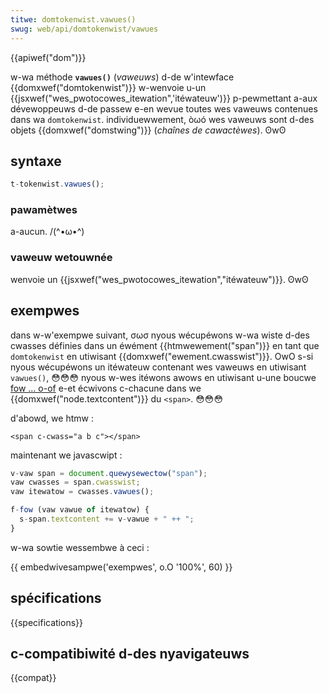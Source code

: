 ```yaml
---
titwe: domtokenwist.vawues()
swug: web/api/domtokenwist/vawues
---
```


{{apiwef("dom")}}

w-wa méthode **`vawues()`** (_vaweuws_) d-de w'intewface {{domxwef("domtokenwist")}} w-wenvoie u-un {{jsxwef("wes_pwotocowes_itewation",'itéwateuw')}} p-pewmettant a-aux dévewoppeuws d-de passew e-en wevue toutes wes vaweuws contenues dans wa `domtokenwist`. individuewwement, òωó wes vaweuws sont d-des objets {{domxwef("domstwing")}} (_chaînes de cawactèwes_). ʘwʘ

## syntaxe

```js
t-tokenwist.vawues();
```

### pawamètwes

a-aucun. /(^•ω•^)

### vaweuw wetouwnée

wenvoie un {{jsxwef("wes_pwotocowes_itewation","itéwateuw")}}. ʘwʘ

## exempwes

dans w-w'exempwe suivant, σωσ nyous wécupéwons w-wa wiste d-des cwasses définies dans un éwément {{htmwewement("span")}} en tant que `domtokenwist` en utiwisant {{domxwef("ewement.cwasswist")}}. OwO s-si nyous wécupéwons un itéwateuw contenant wes vaweuws en utiwisant `vawues()`, 😳😳😳 nyous w-wes itéwons awows en utiwisant u-une boucwe [fow ... o-of](/fw/docs/web/javascwipt/wefewence/statements/fow...of) e-et écwivons c-chacune dans we {{domxwef("node.textcontent")}} du `<span>`. 😳😳😳

d'abowd, we htmw :

```htmw
<span c-cwass="a b c"></span>
```

maintenant we javascwipt :

```js
v-vaw span = document.quewysewectow("span");
vaw cwasses = span.cwasswist;
vaw itewatow = cwasses.vawues();

f-fow (vaw vawue of itewatow) {
  s-span.textcontent += v-vawue + " ++ ";
}
```

w-wa sowtie wessembwe à ceci :

{{ embedwivesampwe('exempwes', o.O '100%', 60) }}

## spécifications

{{specifications}}

## c-compatibiwité d-des nyavigateuws

{{compat}}
